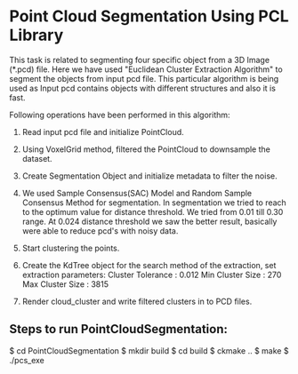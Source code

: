# Point Cloud Segmentation Using PCL Library

This task is related to segmenting four specific object from a 3D Image (*.pcd) file.
Here we have used "Euclidean Cluster Extraction Algorithm" to segment the objects from input pcd file. This particular algorithm is being used as Input pcd contains objects with different structures and also it is fast.

Following operations have been performed in this algorithm:
1. Read input pcd file and initialize PointCloud.
2. Using VoxelGrid method, filtered the PointCloud to downsample the dataset.
3. Create Segmentation Object and initialize metadata to filter the noise.
4. We used Sample Consensus(SAC) Model and Random Sample Consensus Method for segmentation.
   In segmentation we tried to reach to the optimum value for distance threshold. We tried from 0.01 till 0.30 range. At 0.024 distance threshold we saw the better result, basically were able to reduce pcd's with noisy data.

5. Start clustering the points.
6. Create the KdTree object for the search method of the extraction, set extraction parameters:
    Cluster Tolerance : 0.012
    Min Cluster Size : 270
    Max Cluster Size : 3815
7. Render cloud_cluster and write filtered clusters in to PCD files.


## Steps to run PointCloudSegmentation:
$ cd PointCloudSegmentation
$ mkdir build
$ cd build
$ ckmake ..
$ make
$ ./pcs_exe
